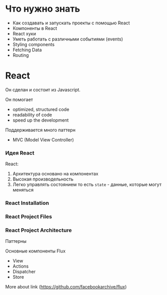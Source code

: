 # Что нужно знать

* Как создавать и запускать проекты с помощью React
* Компоненты в React
* React хуки
* Уметь работать с различными событиями (events)
* Styling components
* Fetching Data
* Routing


# React

Он сделан и состоит из Javascript.

Он помогает
- optimized, structured code
- readability of code
- speed up the development

Поддерживается много паттерн
- MVC (Model View Controller)

### Идея React 

React:
1. Архитектура основано на компонентах
2. Высокая производельность 
3. Легко управлять состоянием то есть `state` - данные, которые могут меняться


### React Installation

### React Project Files


### React Project Architecture

Паттерны

Основные компоненты Flux
- View
- Actions
- Dispatcher
- Store

More about link (https://github.com/facebookarchive/flux)


